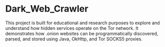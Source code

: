 # Dark_Web_Crawler
This project is built for educational and research purposes to explore and understand how hidden services operate on the Tor network. It demonstrates how .onion websites can be programmatically discovered, parsed, and stored using Java, OkHttp, and Tor SOCKS5 proxies.
